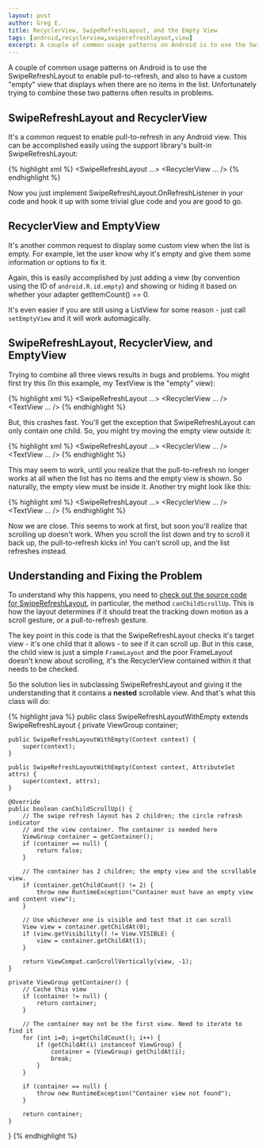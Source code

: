 ```yaml
---
layout: post
author: Greg E.
title: RecyclerView, SwipeRefreshLayout, and the Empty View
tags: [android,recyclerview,swiperefreshlayout,view]
excerpt: A couple of common usage patterns on Android is to use the SwipeRefreshLayout to enable pull-to-refresh, and also to have a custom "empty" view that displays when there are no items in the list. Unfortunately trying to combine these two patterns often results in problems. 
---
```

A couple of common usage patterns on Android is to use the SwipeRefreshLayout to enable pull-to-refresh, and also to have a custom "empty" view that displays when there are no items in the list. Unfortunately trying to combine these two patterns often results in problems.

## SwipeRefreshLayout and RecyclerView

It's a common request to enable pull-to-refresh in any Android view. This can be accomplished easily using the support library's built-in SwipeRefreshLayout:

{% highlight xml %}
<SwipeRefreshLayout ...>
    <RecyclerView ... />
</SwipeRefreshLayout>
{% endhighlight %}

Now you just implement SwipeRefreshLayout.OnRefreshListener in your code and hook it up with some trivial glue code and you are good to go.

## RecyclerView and EmptyView

It's another common request to display some custom view when the list is empty. For example, let the user know why it's empty and give them some information or options to fix it.

Again, this is easily accomplished by just adding a view (by convention using the ID of `android.R.id.empty`) and showing or hiding it based on whether your adapter getItemCount() == 0.

It's even easier if you are still using a ListView for some reason - just call `setEmptyView` and it will work automagically.

## SwipeRefreshLayout, RecyclerView, and EmptyView

Trying to combine all three views results in bugs and problems. You might first try this (In this example, my TextView is the "empty" view):

{% highlight xml %}
<SwipeRefreshLayout ...>
    <RecyclerView ... />
    <TextView ... />
</SwipeRefreshLayout>
{% endhighlight %}

But, this crashes fast. You'll get the exception that SwipeRefreshLayout can only contain one child. So, you might try moving the empty view outside it:

{% highlight xml %}
<SwipeRefreshLayout ...>
    <RecyclerView ... />
</SwipeRefreshLayout>
<TextView ... />
{% endhighlight %}

This may seem to work, until you realize that the pull-to-refresh no longer works at all when the list has no items and the empty view is shown. So naturally, the empty view must be inside it. Another try might look like this:

{% highlight xml %}
<SwipeRefreshLayout ...>
  <FrameLayout>
    <RecyclerView ... />
    <TextView ... />
  </FrameLayout>
</SwipeRefreshLayout>
{% endhighlight %}
 
Now we are close. This seems to work at first, but soon you'll realize that scrolling up doesn't work. When you scroll the list down and try to scroll it back up, the pull-to-refresh kicks in! You can't scroll up, and the list refreshes instead. 

## Understanding and Fixing the Problem
 
To understand why this happens, you need to [check out the source code for SwipeRefreshLayout](https://android.googlesource.com/platform/frameworks/support/+/refs/heads/master/v4/java/android/support/v4/widget/SwipeRefreshLayout.java#647), in particular, the method `canChildScrollUp`. This is how the layout determines if it should treat the tracking down motion as a scroll gesture, or a pull-to-refresh gesture. 

The key point in this code is that the SwipeRefreshLayout checks it's target view - it's one child that it allows - to see if it can scroll up. But in this case, the child view is just a simple `FrameLayout` and the poor FrameLayout doesn't know about scrolling, it's the RecyclerView contained within it that needs to be checked.

So the solution lies in subclassing SwipeRefreshLayout and giving it the understanding that it contains a **nested** scrollable view. And that's what this class will do:

{% highlight java %}
public class SwipeRefreshLayoutWithEmpty extends SwipeRefreshLayout {
    private ViewGroup container;

    public SwipeRefreshLayoutWithEmpty(Context context) {
        super(context);
    }

    public SwipeRefreshLayoutWithEmpty(Context context, AttributeSet attrs) {
        super(context, attrs);
    }

    @Override
    public boolean canChildScrollUp() {
        // The swipe refresh layout has 2 children; the circle refresh indicator
        // and the view container. The container is needed here
        ViewGroup container = getContainer();
        if (container == null) {
            return false;
        }

        // The container has 2 children; the empty view and the scrollable view.
        if (container.getChildCount() != 2) {
            throw new RuntimeException("Container must have an empty view and content view");
        }

        // Use whichever one is visible and test that it can scroll
        View view = container.getChildAt(0);
        if (view.getVisibility() != View.VISIBLE) {
            view = container.getChildAt(1);
        }

        return ViewCompat.canScrollVertically(view, -1);
    }

    private ViewGroup getContainer() {
        // Cache this view
        if (container != null) {
            return container;
        }

        // The container may not be the first view. Need to iterate to find it
        for (int i=0; i<getChildCount(); i++) {
            if (getChildAt(i) instanceof ViewGroup) {
                container = (ViewGroup) getChildAt(i);
                break;
            }
        }

        if (container == null) {
            throw new RuntimeException("Container view not found");
        }

        return container;
    }
}
{% endhighlight %}

